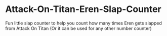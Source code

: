 # Attack-On-Titan-Eren-Slap-Counter
Fun little slap counter to help you count how many times Eren gets slapped from Attack On Titan (Or it can be used for any other number counter)
